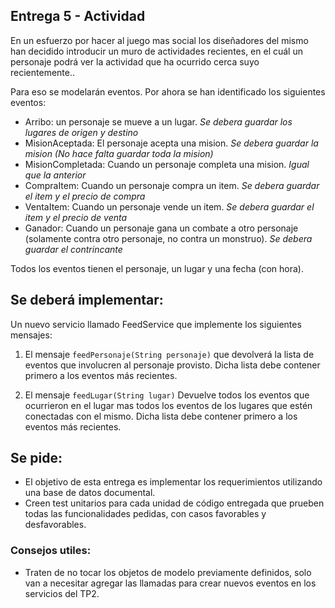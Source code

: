 ## Entrega 5 - Actividad

En un esfuerzo por hacer al juego mas social los diseñadores del mismo han
decidido introducir un muro de actividades recientes, en el cuál un personaje
podrá ver la actividad que ha ocurrido cerca suyo recientemente..

Para eso se modelarán eventos. Por ahora se han identificado los siguientes eventos:

- Arribo: un personaje se mueve a un lugar. _Se debera guardar los lugares de origen y destino_
- MisionAceptada: El personaje acepta una mision. _Se debera guardar la mision (No hace falta guardar toda la mision)_
- MisionCompletada: Cuando un personaje completa una mision. _Igual que la anterior_
- CompraItem: Cuando un personaje compra un item. _Se debera guardar el item y el precio de compra_
- VentaItem: Cuando un personaje vende un item. _Se debera guardar el item y el precio de venta_
- Ganador: Cuando un personaje gana un combate a otro personaje (solamente contra otro personaje, no contra un monstruo). _Se debera guardar el contrincante_

Todos los eventos tienen el personaje, un lugar y una fecha (con hora).


## Se deberá implementar:
Un nuevo servicio llamado FeedService que implemente los siguientes mensajes:

1. El mensaje `feedPersonaje(String personaje)` que devolverá la lista de
eventos que involucren al personaje provisto. Dicha lista debe
contener primero a los eventos más recientes.

2. El mensaje `feedLugar(String lugar)` Devuelve todos los eventos que ocurrieron en el lugar mas 
 todos los eventos de los lugares que estén conectadas con el mismo. 
 Dicha lista debe contener primero a los eventos más recientes.

## Se pide:
- El objetivo de esta entrega es implementar los requerimientos utilizando una
base de datos documental.
- Creen test unitarios para cada unidad de código entregada que prueben todas las
funcionalidades pedidas, con casos favorables y desfavorables.

### Consejos utiles:
- Traten de no tocar los objetos de modelo previamente definidos, solo van a
necesitar agregar las llamadas para crear nuevos eventos en los servicios del
TP2.